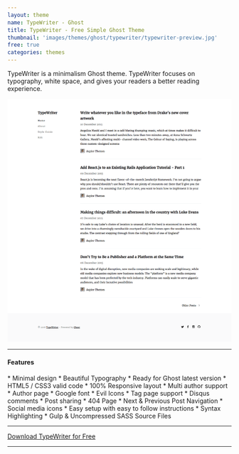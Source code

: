 ```yaml
---
layout: theme
name: TypeWriter - Ghost
title: TypeWriter - Free Simple Ghost Theme
thumbnail: 'images/themes/ghost/typewriter/typewriter-preview.jpg'
free: true
categories: themes
---
```


TypeWriter is a minimalism Ghost theme. TypeWriter focuses on typography, white space, and gives your readers a better reading experience.

![typewriter-ghost-full-preview](/images/themes/ghost/typewriter/typewriter-ghost-full-preview.png)

---

#### Features

<div class="check-list" markdown='1'>
  * Minimal design
  * Beautiful Typography
  * Ready for Ghost latest version
  * HTML5 / CSS3 valid code
  * 100% Responsive layout
  * Multi author support
  * Author page
  * Google font
  * Evil Icons
  * Tag page support
  * Disqus comments
  * Post sharing
  * 404 Page
  * Next & Previous Post Navigation
  * Social media icons
  * Easy setup with easy to follow instructions
  * Syntax Highlighting
  * Gulp & Uncompressed SASS Source Files
</div>

---

<div class="row">
  <div class="column large-12">
    <a class="button button--expand button--large button--success" href="https://github.com/aspirethemes/typewriter" target="_blank">Download TypeWriter for Free</a>
  </div>
</div>

---